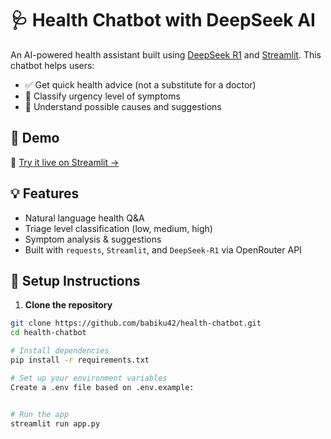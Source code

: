 # 🩺 Health Chatbot with DeepSeek AI

An AI-powered health assistant built using [DeepSeek R1](https://openrouter.ai) and [Streamlit](https://streamlit.io/). This chatbot helps users:

- ✅ Get quick health advice (not a substitute for a doctor)
- 🚦 Classify urgency level of symptoms
- 🧠 Understand possible causes and suggestions

## 🚀 Demo

🔗 [Try it live on Streamlit →](https://chatbotforhealth.streamlit.app/)

## 💡 Features

- Natural language health Q&A
- Triage level classification (low, medium, high)
- Symptom analysis & suggestions
- Built with `requests`, `Streamlit`, and `DeepSeek-R1` via OpenRouter API

## 🔧 Setup Instructions

1. **Clone the repository**

```bash
git clone https://github.com/babiku42/health-chatbot.git
cd health-chatbot

# Install dependencies
pip install -r requirements.txt

# Set up your environment variables
Create a .env file based on .env.example:


# Run the app
streamlit run app.py
